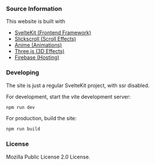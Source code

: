 ### Source Information

This website is built with

- [SvelteKit (Frontend Framework)](https://kit.svelte.dev/)
- [Slickscroll (Scroll Effects)](https://github.com/Musab-Hassan/slickscrolljs)
- [Anime (Animations)](https://github.com/juliangarnier/anime)
- [Three.js (3D Effects)](https://github.com/mrdoob/three.js/)
- [Firebase (Hosting)](https://firebase.google.com/docs/hosting)

### Developing

The site is just a regular SvelteKit project, with ssr disabled.

For development, start the vite development server:

```bash
npm run dev
```

For production, build the site:

```bash
npm run build
```

### License

Mozilla Public License 2.0 License.
